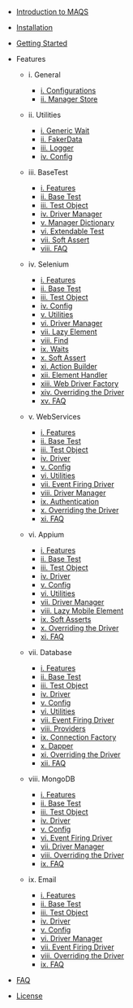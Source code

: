 - [Introduction to MAQS ](MAQS_5/Introduction.md)


- [Installation](MAQS_5/EnterpriseInstallation.md)
- [Getting Started](MAQS_5/Getting-Started.md)

- Features

	- i. General
		- [i. Configurations](MAQS_5/General/EnterpriseConfiguration.md)
		- [ii. Manager Store](MAQS_5/General/ManagerStore.md)

	- ii. Utilities
		- [i. Generic Wait](MAQS_5/Utilities/Generic-Waits.md)
		- [ii. FakerData](MAQS_5/Utilities/FakerData.md)
		- [iii. Logger](MAQS_5/Utilities/Logger.md)
		- [iv. Config](MAQS_5/Utilities/Config.md)

	- iii. BaseTest
		- [i. Features](MAQS_5/Base/BaseFeatures.md)
		- [ii. Base Test](MAQS_5/Base/BaseTest.md)
		- [iii. Test Object](MAQS_5/Base/BaseTestObject.md)
		- [iv. Driver Manager](MAQS_5/Base/DriverManager.md)	
		- [v. Manager Dictionary](MAQS_5/Base/ManagerDictionary.md)
		- [vi. Extendable Test](MAQS_5/Base/BaseExtendableTest.md)
		- [vii. Soft Assert](MAQS_5/Base/SoftAsserts.md)
		- [viii. FAQ](MAQS_5/Base/BaseFAQ.md)

	- iv. Selenium
		- [i. Features](MAQS_5/Selenium/SeleniumFeatures.md)
		- [ii. Base Test](MAQS_5/Selenium/SeleniumBaseTest.md)
		- [iii. Test Object](MAQS_5/Selenium/SeleniumTestObject.md)
		- [iv. Config](MAQS_5/Selenium/SeleniumConfig.md)
		- [v. Utilities](MAQS_5/Selenium/SeleniumUtilities.md)
		- [vi. Driver Manager](MAQS_5/Selenium/SeleniumDriverManager.md)
		- [vii. Lazy Element](MAQS_5/Selenium/LazyElement.md)
		- [viii. Find](MAQS_5/Selenium/SeleniumFind.md)
		- [ix. Waits](MAQS_5/Selenium/Waits.md)
		- [x. Soft Assert](MAQS_5/Selenium/SoftAsserts.md)
		- [xi. Action Builder](MAQS_5/Selenium/ActionBuilder.md)
		- [xii. Element Handler](MAQS_5/Selenium/ElementHandler.md)
		- [xiii. Web Driver Factory](MAQS_5/Selenium/WebDriverFactory.md)
		- [xiv. Overriding the Driver](MAQS_5/Selenium/SeleniumOverride.md)
		- [xv. FAQ](MAQS_5/Selenium/SeleniumFAQ.md)

	- v. WebServices
		- [i. Features](MAQS_5/WebService/WebServiceFeatures.md)
		- [ii. Base Test](MAQS_5/WebService/WebServiceBaseTest.md)
		- [iii. Test Object](MAQS_5/WebService/WebServiceTestObject.md)
		- [iv. Driver](MAQS_5/WebService/WebServiceDriver.md)
		- [v. Config](MAQS_5/WebService/WebServiceConfig.md)
		- [vi. Utilities](MAQS_5/WebService/WebServiceUtilities.md)
		- [vii. Event Firing Driver](MAQS_5/WebService/WebServiceEventFiringDriver.md)
		- [viii. Driver Manager](MAQS_5/WebService/WebServiceDriverManager.md)
		- [ix. Authentication](MAQS_5/WebService/WebServiceAuth.md)
		- [x. Overriding the Driver](MAQS_5/WebService/WebServiceOverride.md)
		- [xi. FAQ](MAQS_5/WebService/WebServicesFAQ.md)

	- vi. Appium
		- [i. Features](MAQS_5/Appium/AppiumFeatures.md)
		- [ii. Base Test](MAQS_5/Appium/AppiumBaseTest.md)
		- [iii. Test Object](MAQS_5/Appium/AppiumTestObject.md)
		- [iv. Driver](MAQS_5/Appium/AppiumDriver.md)
		- [v. Config](MAQS_5/Appium/AppiumConfig.md)
		- [vi. Utilities](MAQS_5/Appium/AppiumUtilities.md)
		- [vii. Driver Manager](MAQS_5/Appium/MobileDriverManager.md)
		- [viii. Lazy Mobile Element](MAQS_5/Appium/LazyMobileElement.md)
		- [ix. Soft Asserts](MAQS_5/Appium/AppiumSoftAssert.md)
		- [x. Overriding the Driver](MAQS_5/Appium/AppiumOverride.md)
		- [xi. FAQ](MAQS_5/Appium/AppiumFAQ.md)
	
	- vii. Database
		- [i. Features](MAQS_5/Database/DatabaseFeatures.md)
		- [ii. Base Test](MAQS_5/Database/DatabaseBaseTest.md)
		- [iii. Test Object](MAQS_5/Database/DatabaseTestObject.md)
		- [iv. Driver](MAQS_5/Database/DatabaseDriver.md)
		- [v. Config](MAQS_5/Database/DatabaseConfig.md)
		- [vi. Utilities](MAQS_5/Database/DatabaseUtilites.md) 
		- [vii. Event Firing Driver](MAQS_5/Database/DatabaseEventFiringDriver.md)
		- [viii. Providers](MAQS_5/Database/DatabaseProviders.md)
		- [ix. Connection Factory](MAQS_5/Database/DatabaseConnectionFactory.md)
		- [x. Dapper](MAQS_5/Database/MAQSDapper.md)
		- [xi. Overriding the Driver](MAQS_5/Database/DatabaseDriverOverride.md)
		- [xii. FAQ](MAQS_5/Database/DatabaseFAQ.md)

	-  viii. MongoDB
		- [i. Features](MAQS_5/MongoDB/MongoDBFeatures.md)
		- [ii. Base Test](MAQS_5/MongoDB/MongoBaseTest.md)
		- [iii. Test Object](MAQS_5/MongoDB/MongoTestObject.md)
		- [iv. Driver](MAQS_5/MongoDB/MongoDBDriver.md)
		- [v. Config](MAQS_5/MongoDB/MongoDBConfig.md)
		- [vi. Event Firing Driver](MAQS_5/MongoDB/EventFiringMongoDBDriver.md)
		- [vii. Driver Manager](MAQS_5/MongoDB/MongoDrivermanager.md)
		- [viii. Overriding the Driver](MAQS_5/MongoDB/MongoDriverOverride.md)
		- [ix. FAQ](MAQS_5/MongoDB/MongoFAQ.md)

	- ix. Email
		- [i. Features](MAQS_5/Email/EmailFeatures.md)
		- [ii. Base Test](MAQS_5/Email/EmailBaseTest.md)
		- [iii. Test Object](MAQS_5/Email/EmailTestObject.md)
		- [iv. Driver](MAQS_5/Email/EmailDriver.md)
		- [v. Config](MAQS_5/Email/EmailConfig.md)
		- [vi. Driver Manager](MAQS_5/Email/EmailDriverManager.md)
		- [vii. Event Firing Driver](MAQS_5/Email/EmailEventFiringlDriver.md)
		- [viii. Overriding the Driver](MAQS_5/Email/EmailDriverOverride.md)
		- [ix. FAQ](MAQS_5/Email/EmailFAQ.md)

- [FAQ](MAQS_5/MAQS-FAQ.md)
- [License](MAQS_5/License.md)
